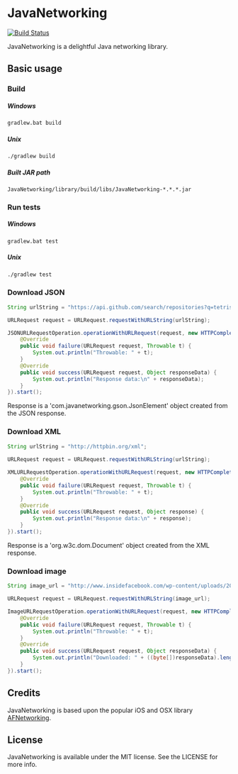 JavaNetworking
==============

[![Build Status](https://travis-ci.org/JavaNetworking/JavaNetworking.svg?branch=master)](https://travis-ci.org/JavaNetworking/JavaNetworking)

JavaNetworking is a delightful Java networking library.


## Basic usage

### Build

##### Windows
```cmd
gradlew.bat build
```

##### Unix
```bash
./gradlew build
```

##### Built JAR path
```
JavaNetworking/library/build/libs/JavaNetworking-*.*.*.jar
```

### Run tests

##### Windows
```cmd
gradlew.bat test
```

##### Unix
```bash
./gradlew test
```

### Download JSON

```java
String urlString = "https://api.github.com/search/repositories?q=tetris+language:assembly&sort=stars&order=desc";

URLRequest request = URLRequest.requestWithURLString(urlString);

JSONURLRequestOperation.operationWithURLRequest(request, new HTTPCompletion() {
    @Override
    public void failure(URLRequest request, Throwable t) {
        System.out.println("Throwable: " + t);
    }
    @Override
    public void success(URLRequest request, Object responseData) {
        System.out.println("Response data:\n" + responseData);
    }
}).start();
```
Response is a 'com.javanetworking.gson.JsonElement' object created from the JSON response.


### Download XML

```java
String urlString = "http://httpbin.org/xml";
        
URLRequest request = URLRequest.requestWithURLString(urlString);

XMLURLRequestOperation.operationWithURLRequest(request, new HTTPCompletion() {
    @Override
    public void failure(URLRequest request, Throwable t) {
        System.out.println("Throwable: " + t);
    }
    @Override
    public void success(URLRequest request, Object response) {
        System.out.println("Response data:\n" + response);
    }
}).start();
```
Response is a 'org.w3c.dom.Document' object created from the XML response.


### Download image

```java
String image_url = "http://www.insidefacebook.com/wp-content/uploads/2013/01/profile-150x150.png";

URLRequest request = URLRequest.requestWithURLString(image_url);

ImageURLRequestOperation.operationWithURLRequest(request, new HTTPCompletion() {
	@Override
	public void failure(URLRequest request, Throwable t) {
    	System.out.println("Throwable: " + t);
	}
	@Override
	public void success(URLRequest request, Object responseData) {
		System.out.println("Downloaded: " + ((byte[])responseData).length + " bytes");
	}
}).start();
```

## Credits

JavaNetworking is based upon the popular iOS and OSX library [AFNetworking](http://afnetworking.com/).

## License

JavaNetworking is available under the MIT license. See the LICENSE for more info.
